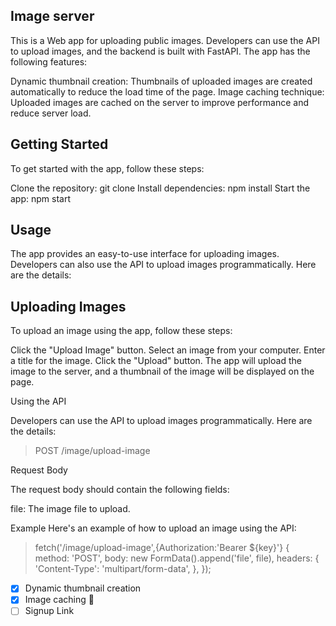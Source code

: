 ## Image server

This is a Web app for uploading public images. Developers can use the API to upload images, and the backend is built with FastAPI. The app has the following features:

Dynamic thumbnail creation: Thumbnails of uploaded images are created automatically to reduce the load time of the page.
Image caching technique: Uploaded images are cached on the server to improve performance and reduce server load.

## Getting Started

To get started with the app, follow these steps:

Clone the repository: git clone <repository-url>
Install dependencies: npm install
Start the app: npm start

## Usage

The app provides an easy-to-use interface for uploading images. Developers can also use the API to upload images programmatically. Here are the details:

## Uploading Images

To upload an image using the app, follow these steps:

Click the "Upload Image" button.
Select an image from your computer.
Enter a title for the image.
Click the "Upload" button.
The app will upload the image to the server, and a thumbnail of the image will be displayed on the page.

Using the API

Developers can use the API to upload images programmatically. Here are the details:

> POST /image/upload-image

Request Body

The request body should contain the following fields:

file: The image file to upload.

Example
Here's an example of how to upload an image using the API:

> fetch('/image/upload-image',{Authorization:'Bearer ${key}'} {
  method: 'POST',
  body: new FormData().append('file', file),
  headers: {
    'Content-Type': 'multipart/form-data',
  },
});


- [x] Dynamic thumbnail creation
- [x] Image caching :tada:
- [ ] Signup Link
